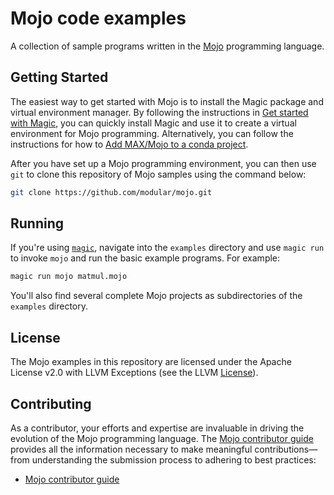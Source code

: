 # Mojo code examples

A collection of sample programs written in the
[Mojo](https://docs.modular.com/mojo/manual/) programming language.

## Getting Started

The easiest way to get started with Mojo is to install the Magic package and
virtual environment manager. By following the instructions in [Get started with
Magic](https://docs.modular.com/magic/), you can quickly install Magic and use
it to create a virtual environment for Mojo programming. Alternatively, you can
follow the instructions for how to [Add MAX/Mojo to a conda
project](https://docs.modular.com/magic/conda).

After you have set up a Mojo programming environment, you can then use `git` to
clone this repository of Mojo samples using the command below:

```bash
git clone https://github.com/modular/mojo.git
```

## Running

If you're using [`magic`](https://docs.modular.com/magic), navigate into
the `examples` directory and use `magic run` to invoke `mojo` and run the basic
example programs. For example:

```bash
magic run mojo matmul.mojo
```

You'll also find several complete Mojo projects as subdirectories of the
`examples` directory.

## License

The Mojo examples in this repository are licensed under the Apache License v2.0
with LLVM Exceptions (see the LLVM [License](https://llvm.org/LICENSE.txt)).

## Contributing

As a contributor, your efforts and expertise are invaluable in driving the
evolution of the Mojo programming language. The [Mojo contributor
guide](../CONTRIBUTING.md) provides all the information necessary to make
meaningful contributions—from understanding the submission process to
adhering to best practices:

- [Mojo contributor guide](../CONTRIBUTING.md)
